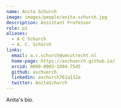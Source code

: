 ```yaml
---
name: Anita Schurch
image: images/people/anita-schurch.jpg
description: Assistant Professor
role: pi
aliases:
  - A C Schurch 
  - A. C. Schürch
links:
  email: a.c.schurch@umcutrecht.nl
  home-page: https://aschuerch.github.io/
  orcid: 0000-0003-1894-7545
  github: aschuerch
  linkedin: aschurch761a132a
  twitter: AnitaSchurch
---
```


Anita's bio.
